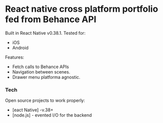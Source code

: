 # React native cross platform portfolio fed from Behance API


Built in React Native v0.38.1. 
Tested for:

  - iOS
  - Android

Features:
  - Fetch calls to Behance APIs
  - Navigation between scenes.
  - Drawer menu platforma agnostic.



### Tech

Open source projects to work properly:

* [eact Native] -v.38+
* [node.js] - evented I/O for the backend


